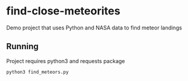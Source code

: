 # find-close-meteorites
Demo project that uses Python and NASA data to find meteor landings


## Running

Project requires python3 and requests package

`python3 find_meteors.py`
